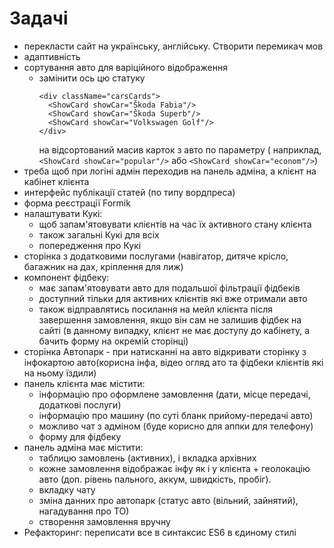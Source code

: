 # Задачі
* перекласти сайт на українську, англійську. Створити перемикач мов
* адаптивність
* сортування авто для варіційного відображення
    - замінити ось цю статуку 
        ```
        <div className="carsCards">
          <ShowCard showCar="Škoda Fabia"/> 
          <ShowCard showCar="Škoda Superb"/> 
          <ShowCard showCar="Volkswagen Golf"/>
        </div>
        ```
       на відсортований масив карток з авто по параметру ( наприклад, `<ShowCard showCar="popular"/>` або `<ShowCard showCar="econom"/>`)
* треба щоб при логіні адмін переходив на панель адміна, а клієнт на кабінет клієнта
* интерфейс публікації статей (по типу вордпреса)
* форма реєстрації Formik
* налаштувати Кукі:
    - щоб запам'ятовувати клієнтів на час їх активного стану клієнта
    - також загальні Кукі для всіх 
    - попередження про Кукі
* сторінка з додатковими послугами (навігатор, дитяче крісло, багажник на дах, кріплення для лиж)
* компонент фідбеку:
    - має запам'ятовувати авто для подальшої фільтрації фідбеків
    - доступний тільки для активних клієнтів які вже отримали авто
    - також відправлятись посилання на мейл клієнта після завершення замовлення, якщо він сам не залишив фідбек на сайті (в данному випадку, клієнт не має доступу до кабінету, а бачить форму на окремій сторінці)
* сторінка Автопарк - при натисканні на авто відкривати сторінку з інфокартою авто(корисна інфа, відео огляд ато та фідбеки клієнтів які на ньому їздили)
* панель клієнта має містити:
    - інформацію про оформлене замовлення (дати, місце передачі, додаткові послуги)
    - інформацію про машину (по суті бланк прийому-передачі авто)
    - можливо чат з адміном (буде корисно для аппки для телефону)
    - форму для фідбеку 
* панель адміна має містити:
    - таблицю замовлень (активних), і вкладка архівних
    - кожне замовлення відображає інфу як і у клієнта + геолокацію авто (доп. рівень пального, аккум, швидкість, пробіг).
    - вкладку чату 
    - зміна данних про автопарк (статус авто (вільний, зайнятий), нагадування про ТО)
    - створення замовлення вручну
* Рефакторинг: переписати все в синтаксис ES6 в єдиному стилі
